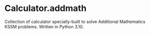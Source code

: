 # Calculator.addmath
Collection of calculator specially-built to solve Additional Mathematics KSSM problems. Written in Python 3.10.
